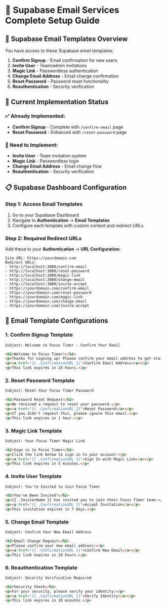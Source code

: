 # 📧 Supabase Email Services Complete Setup Guide

## 🎯 **Supabase Email Templates Overview**

You have access to these Supabase email templates:
1. **Confirm Signup** - Email confirmation for new users
2. **Invite User** - Team/admin invitations
3. **Magic Link** - Passwordless authentication
4. **Change Email Address** - Email change confirmation
5. **Reset Password** - Password reset functionality
6. **Reauthentication** - Security verification

## 🔧 **Current Implementation Status**

### ✅ **Already Implemented:**
- **Confirm Signup** - Complete with `/confirm-email` page
- **Reset Password** - Enhanced with `/reset-password` page

### 🚀 **Need to Implement:**
- **Invite User** - Team invitation system
- **Magic Link** - Passwordless login
- **Change Email Address** - Email change flow
- **Reauthentication** - Security verification

## 📋 **Supabase Dashboard Configuration**

### **Step 1: Access Email Templates**
1. Go to your Supabase Dashboard
2. Navigate to **Authentication** → **Email Templates**
3. Configure each template with custom content and redirect URLs

### **Step 2: Required Redirect URLs**
Add these to your **Authentication** → **URL Configuration**:
```
Site URL: https://yourdomain.com
Redirect URLs:
- http://localhost:3000/confirm-email
- http://localhost:3000/reset-password
- http://localhost:3000/magic-link
- http://localhost:3000/change-email
- http://localhost:3000/invite-accept
- https://yourdomain.com/confirm-email
- https://yourdomain.com/reset-password
- https://yourdomain.com/magic-link
- https://yourdomain.com/change-email
- https://yourdomain.com/invite-accept
```

## 🎨 **Email Template Configurations**

### **1. Confirm Signup Template**
```html
Subject: Welcome to Focus Timer - Confirm Your Email

<h2>Welcome to Focus Timer!</h2>
<p>Thanks for signing up! Please confirm your email address to get started.</p>
<p><a href="{{ .ConfirmationURL }}">Confirm Email Address</a></p>
<p>This link expires in 24 hours.</p>
```

### **2. Reset Password Template**
```html
Subject: Reset Your Focus Timer Password

<h2>Password Reset Request</h2>
<p>We received a request to reset your password.</p>
<p><a href="{{ .ConfirmationURL }}">Reset Password</a></p>
<p>If you didn't request this, please ignore this email.</p>
<p>This link expires in 1 hour.</p>
```

### **3. Magic Link Template**
```html
Subject: Your Focus Timer Magic Link

<h2>Sign in to Focus Timer</h2>
<p>Click the link below to sign in to your account:</p>
<p><a href="{{ .ConfirmationURL }}">Sign In with Magic Link</a></p>
<p>This link expires in 5 minutes.</p>
```

### **4. Invite User Template**
```html
Subject: You're Invited to Join Focus Timer

<h2>You've Been Invited!</h2>
<p>{{ .InviterName }} has invited you to join their Focus Timer team.</p>
<p><a href="{{ .ConfirmationURL }}">Accept Invitation</a></p>
<p>This invitation expires in 7 days.</p>
```

### **5. Change Email Template**
```html
Subject: Confirm Your New Email Address

<h2>Email Change Request</h2>
<p>Please confirm your new email address:</p>
<p><a href="{{ .ConfirmationURL }}">Confirm New Email</a></p>
<p>This link expires in 24 hours.</p>
```

### **6. Reauthentication Template**
```html
Subject: Security Verification Required

<h2>Security Check</h2>
<p>For your security, please verify your identity:</p>
<p><a href="{{ .ConfirmationURL }}">Verify Identity</a></p>
<p>This link expires in 10 minutes.</p>
```